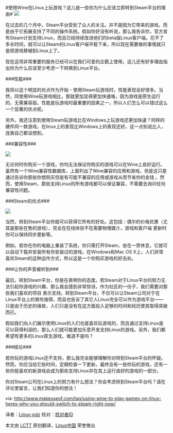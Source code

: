 #使用Wine在Linux上玩游戏？这儿是一些你为什么应该立即转到Steam平台的理由#
 ![](http://main.makeuseoflimited.netdna-cdn.com/wp-content/uploads/2012/12/steamforlinux.png)

在过去的几个月中，Steam平台受到了众人的关注。并不是因为它带来的游戏，而是由于它拓展支持了不同的操作系统。假如你好没有听说，那么我告诉你，官方宣布Steam计划支持Linux，而且已经持续改进他们的beta版Linux客户端。花不了多长时间，就可以让Steam的Linux客户端平稳下来，所以现在需要做的事情就只是把游戏移植到Linux上了。

现在这项非常重要的服务已经可以在我们可爱的企鹅上使用，这儿还有好多理由指出你为什么应该至少考虑一下转换到Linux平台。

###性能###

我将以这个明显的优点作为开始 - 使用Steam玩游戏时，性能表现会好很多。当然，同使用Wine玩游戏相比，那就更加显得更加快速咯，因为游戏是原生运行的，无需兼容层。性能是玩游戏时最重要的因素之一，所以人们怎么可以错过这么一个显著的优点呢。

另外，我还注意到使用Steam玩游戏比在Windows上玩游戏还更加快速？同样的硬件同一款游戏，在linux上的表现比Windows上的表现还好。这一点别说比人，连我自己都没想到。

###兼容性###

![](http://main.makeuseoflimited.netdna-cdn.com/wp-content/uploads/2013/01/switch_steam_wine.jpg)

无论何时你购买一个游戏，你均无法保证你购买的游戏可以在Wine上良好运行。虽然有一个Wine兼容性数据库，上面列出了Wine兼容的应用和游戏，但是这只是通过告诉你那些你想购买但是有可能不兼容的应用或游戏从而节省你的金钱 。然而，使用Steam，那些支持Linux的所有游戏都可以保证兼容，不需要去询问任何兼容性问题。

###Steam的优点###

![](http://main.makeuseoflimited.netdna-cdn.com/wp-content/uploads/2013/01/switch_steam_window.jpg)

当然，转到Steam平台你就可以获得它所有的好处。这包括：偶尔的价格优惠（尤其是那些在售的游戏），完全在在线体验不在需要物理媒介，游戏和客户端 更新时你可以保持同步更新等。

例如，若你在你的电脑上重装了系统，你只需打开Steam，坐在一旁休息，它就可以自动下载并安装所有你安装过的游戏。在Windows和Mac OS X上，人们非常喜欢Steam的这种运作方式，所以这是一个你购买游戏的好去处。

###让你的声音被听到###

最后，转到Steam平台，你是在表明你的态度。若Steam对于Linux平台的努力无法引起你游戏的兴趣，那么我会感到非常惊讶。作为社区的一份子，我们需要对那些我们喜欢的项目 表示支持。转到Steam平台，不仅可以让Steam公司对于在Linux平台上的冒险值得，而且也告诉了其它人Linux完全可以作为游戏平台——只是由于历史的缘故，人们只是没有在这方面投入足够的时间和经历使其取得突破而已。

假如我们向人们展示使用Linux的人们也是喜欢玩游戏的，而且通过支持Linux是可以获得利润的，那么人们就可能更加乐意开发支持Linux的游戏。另外，我们都希望有更多的Linux原生游戏，难道不是吗？

###结论###

若你玩的游戏Linux还不支持，那么我完全能够理解你对转到Steam平台的怀疑。然而，你应当给它些时间，定期检查一下更新。最终会有一些你玩的游戏，还有一些你挺喜欢的新游戏会成为那些支持Linux并在其上运行良好的游戏的一部分。

你对Steam公司在Linux上的努力有什么想法？你会考虑转到Steam平台吗？请在评论里留言，让我们知道你的想法！

via: http://www.makeuseof.com/tag/using-wine-to-play-games-on-linux-heres-why-you-should-switch-to-steam-right-now/

译者：[Linux-pdz](https://github.com/Linux-pdz) 校对：[校对者ID](https://github.com/校对者ID)

本文由 [LCTT](https://github.com/LCTT/TranslateProject) 原创翻译，[Linux中国](http://linux.cn/) 荣誉推出
